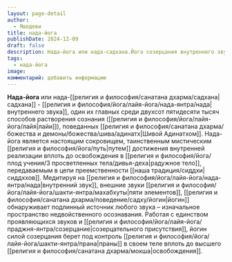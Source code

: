 ```yaml
---
layout: page-detail
author:
  - Яшодеви
title: нада-йога
publishDate: 2024-12-09
draft: false
description: Нада-йога или нада-садхана.Йога созерцания внутреннего звука, один их главных среди двухсот пятидесяти тысяч способов растворения сознания (лайи), поведанных Шивой Адинатхом.
tags:
  - нада-йога
image: 
комментарий: добавить информацию
---
```

**Нада-йога** или нада-[[религия и философия/санатана дхарма/садхана|садхана]] - [[религия и философия/йога/лайя-йога/нада-янтра/нада|внутреннего звука]], один их главных среди двухсот пятидесяти тысяч способов растворения сознания ([[религия и философия/йога/лайя-йога/лайя|лайи]]), поведанных [[религия и философия/санатана дхарма/божества и демоны/божества/шива/адинатх|Шивой Адинатхом]].
Нада-йога является настоящим сокровищем, таинственным мистическим [[религия и философия/йога/путь|путем]] достижения внутренней реализации вплоть до освобождения в [[религия и философия/йога/плод учения/3 просветленных тела/дивья-деха|радужное тело]], передаваемым в цепи преемственности [[наша традиция/сиддхи|сиддххов]].
Медитируя на [[религия и философия/йога/лайя-йога/нада-янтра/нада|внутренний звук]], внешние звуки [[религия и философия/йога/лайя-йога/шакти-янтра/махабхуты|пяти элементов]], [[религия и философия/санатана дхарма/поведение/садху/йогин|йогин]] обнаруживает подлинный источник любого звука – изначальное пространство недвойственного осознавания. Работая с единством проявляющихся звуков и [[религия и философия/йога/лайя-йога/праджня-янтра/созерцание|созерцательного присутствия]], йогин силой созерцания берет под контроль [[религия и философия/йога/лайя-йога/шакти-янтра/прана|праны]] в своем теле вплоть до высшего [[религия и философия/санатана дхарма/мокша|освобождения]]. 